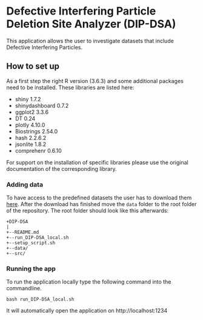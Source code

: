 # Defective Interfering Particle Deletion Site Analyzer (DIP-DSA)

This application allows the user to investigate datasets that include Defective
Interfering Particles. 

## How to set up

As a first step the right R version (3.6.3) and some additional packages need to be 
installed. These libraries are listed here:

- shiny 1.7.2
- shinydashboard 0.7.2
- ggplot2 3.3.6
- DT 0.24
- plotly 4.10.0
- Biostrings 2.54.0
- hash 2.2.6.2
- jsonlite 1.8.2
- comprehenr 0.6.10

For support on the installation of specific libraries please use the original
documentation of the corresponding library.

### Adding data

To have access to the predefined datasets the user has to download them
[here](https://ecosia.de "data source").
After the download has finished move the ```data``` folder to the root folder of the
repository. The root folder should look like this afterwards:

```
+DIP-DSA
|
+--README.md
+--run_DIP-DSA_local.sh
+--setup_script.sh
+--data/
+--src/
```

### Running the app

To run the application locally type the following command into the commandline.

```
bash run_DIP-DSA_local.sh
```

It will automatically open the application on http://localhost:1234
